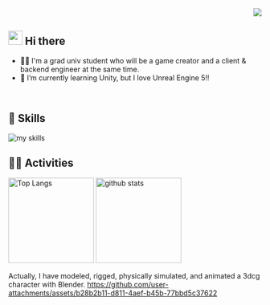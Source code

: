 <!-- 1. GitHub ユーザー名を変更 -->
<div align="right">
  <img src="https://komarev.com/ghpvc/?username=Non2d" />
</div>


<!-- 2. プロフィールや連絡先を変更 -->
## <img src="https://media.giphy.com/media/hvRJCLFzcasrR4ia7z/giphy.gif" width="28"> Hi there

- 🧑‍💻 I'm a grad univ student who will be a game creator and a client & backend engineer at the same time.
- 🌱 I’m currently learning Unity, but I love Unreal Engine 5!!
<br>


<!-- 3. 好きな技術スタックに変更 -->
<!-- ライトモート：theme=light, ダークモート：theme=dark -->
<!-- アイコンの選択肢一覧：https://arc.net/l/quote/zizyykfh -->
## 🌱 Skills
<img alt="my skills" src="https://skillicons.dev/icons?theme=dark&perline=7&i=unreal,cpp,unity,cs,blender,ai,html,css,ts,js,react,next,figma,py,pytorch,fastapi,go,docker,arduino,processing,p5js,nginx,postman," />
<br>


<!-- 4. GitHub ユーザー名を変更, 2箇所 -->
<!-- ライトモート：theme=light, ダークモート：theme=vue-dark  -->
## 🏃‍♀️ Activities
<div align="left"> 
  <img alt="Top Langs" height="170px" src="https://github-readme-stats.vercel.app/api?username=Non2d&theme=vue-dark&layout=compact" />
  <img alt="github stats" height="170px" src="https://github-readme-stats.vercel.app/api/top-langs/?username=Non2d&theme=vue-dark&layout=compact" />
</div>

Actually, I have modeled, rigged, physically simulated, and animated a 3dcg character with Blender.
https://github.com/user-attachments/assets/b28b2b11-d811-4aef-b45b-77bbd5c37622


<!--
This repository is a ✨ _special_ ✨ repository because its `README.md` (this file) appears on your GitHub profile.

Here are some ideas to get you started:

- 🔭 I’m currently working on ...
- 🌱 I’m currently learning ...
- 👯 I’m looking to collaborate on ...
- 🤔 I’m looking for help with ...
- 💬 Ask me about ...
- 📫 How to reach me: ...
- 😄 Pronouns: ...
- ⚡ Fun fact: ...
-->
